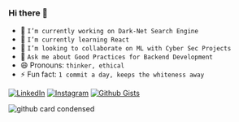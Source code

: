 ### Hi there 👋

<!--
**1UC1F3R616/1UC1F3R616**
-->

- 🔭 `I’m currently working on Dark-Net Search Engine`
- 🌱 `I’m currently learning React`
- 👯 `I’m looking to collaborate on ML with Cyber Sec Projects`
- 💬 `Ask me about Good Practices for Backend Development`
- 😄 Pronouns: `thinker, ethical`
- ⚡ Fun fact: `1 commit a day, keeps the whiteness away` <!--Got a new Error... Progress :)-->

[![LinkedIn](https://img.shields.io/static/v1.svg?label=Connect&message=@Kush&color=grey&logo=linkedin&labelColor=blue&style=social)](https://www.linkedin.com/in/kush-choudhary-567b38169?lipi=urn%3Ali%3Apage%3Ad_flagship3_profile_view_base_contact_details%3BDYkgbUGhTniMSRqOUkdN3A%3D%3D)
[![Instagram](https://img.shields.io/badge/Instagram-follow-green.svg?logo=instagram&logoColor=white)](https://www.instagram.com/1UC1F3R616/)
[![Github Gists](https://img.shields.io/github/followers/1uc1f3r616?color=blue&label=Gists&logoColor=green&style=social)](https://gist.github.com/1UC1F3R616)

<!-- ![Kush ( 1uc1f3r616) • Instagram photos](https://user-images.githubusercontent.com/41824020/87232378-23db0880-c3dc-11ea-954d-8a41e1a7177c.png) -->

<!-- ![Tell Me Your Darkest Secret](https://user-images.githubusercontent.com/41824020/87232504-386bd080-c3dd-11ea-9367-76ae338cce2d.png) -->

![github card condensed](https://user-images.githubusercontent.com/41824020/87232611-d364aa80-c3dd-11ea-8ea4-76066bcd0508.png)
